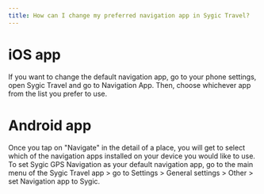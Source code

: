 ```yaml
---
title: How can I change my preferred navigation app in Sygic Travel?
---
```


# iOS app 

If you want to change the default navigation app, go to your phone settings, open Sygic Travel and go to Navigation App. Then, choose whichever app from the list you prefer to use. 

# Android app 

Once you tap on "Navigate" in the detail of a place, you will get to select which of the navigation apps installed on your device you would like to use. To set Sygic GPS Navigation as your default navigation app, go to the main menu of the Sygic Travel app > go to Settings > General settings > Other > set Navigation app to Sygic.
